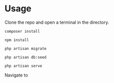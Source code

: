 # Usage

Clone the repo and open a terminal in the directory.

```
composer install

npm install

php artisan migrate

php artisan db:seed

php artisan serve
```

Navigate to 
